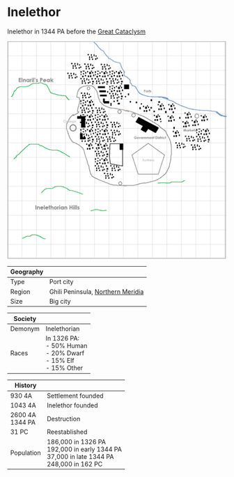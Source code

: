 # Inelethor

Inelethor in 1344 PA before the [Great Cataclysm](../../Events/great_cataclysm.md)

![](../../Media/inelethor.png)

| Geography |  |
| - | - |
| Type | Port city |
| Region | Ghili Peninsula, [Northern Meridia](TODO) |
| Size | Big city |

| Society | |
| - | - |
| Demonym | Inelethorian |
| Races | In 1326 PA:<br>- 50% Human<br>- 20% Dwarf<br>- 15% Elf<br>- 15% Other |

| History | |
| - | - |
| 930 4A | Settlement founded |
| 1043 4A | Inelethor founded |
| 2600 4A<br>1344 PA | Destruction |
| 31 PC | Reestablished |
| Population | 186,000 in 1326 PA<br>192,000 in early 1344 PA<br>37,000 in late 1344 PA<br>248,000 in 162 PC |
